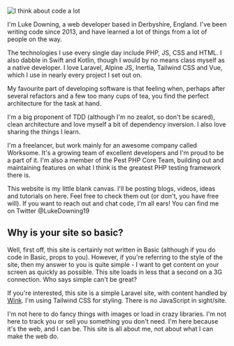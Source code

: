 ![I think about code a lot](images/thinking_about_code.svg)

I'm Luke Downing, a web developer based in Derbyshire, England. I've been writing code since 2013, and have learned a
lot of things from a lot of people on the way.

The technologies I use every single day include PHP, JS, CSS and HTML. I also dabble in Swift and Kotlin, though I would
by no means class myself as a native developer. I love Laravel, Alpine JS, Inertia, Tailwind CSS and Vue, which I use in nearly
every project I set out on.

My favourite part of developing software is that feeling when, perhaps after several refactors and a few too many cups
of tea, you find the perfect architecture for the task at hand.

I'm a big proponent of TDD (although I'm no zealot, so don't be scared), clean architecture and love myself a bit of
dependency inversion. I also love sharing the things I learn.

I'm a freelancer, but work mainly for an awesome company called Worksome. It's a growing team of excellent developers
and I'm proud to be a part of it. I'm also a member of the Pest PHP Core Team, building out and maintaining features
on what I think is the greatest PHP testing framework there is.

This website is my little blank canvas. I'll be posting blogs, videos, ideas and tutorials on here. Feel free to check
them out (or don't, you have free will). If you want to reach out and chat code, I'm all ears! You can find me on
Twitter @LukeDowning19

## Why is your site so basic?

Well, first off, this site is certainly not written in Basic (although if you do code in Basic, props to you). However,
if you're referring to the style of the site, then my answer to you is quite simple - I want to get content on your
screen as quickly as possible. This site loads in less that a second on a 3G connection. Who says simple can't be great?

If you're interested, this site is a simple Laravel site, with content handled by [Wink](https://github.com/themsaid/wink).
I'm using Tailwind CSS for styling. There is no JavaScript in sight/site.

I'm not here to do fancy things with images or load in crazy libraries. I'm not here to track you or sell you something
you don't need. I'm here because it's the web, and I can be. This site is all about me, not about what I can make the web
do.

